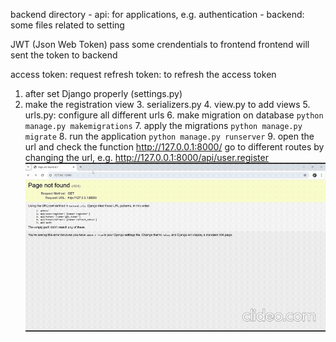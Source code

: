 backend directory
    - api: for applications, e.g. authentication
    - backend: some files related to setting

JWT (Json Web Token)
pass some crendentials to frontend
frontend will sent the token to backend

access token: request
refresh token: to refresh the access token

1. after set Django properly (settings.py)
2. make the registration view
    3.  serializers.py 
    4. view.py to add views
    5. urls.py: configure all different urls
    6. make migration on database
    `python manage.py makemigrations`
    7. apply the migrations
    `python manage.py migrate`
    8. run the application
    `python manage.py runserver`
    9. open the url and check the function http://127.0.0.1:8000/
        go to different routes by changing the url, e.g. http://127.0.0.1:8000/api/user.register
        ![create a user](./assets_backend/create_user.gif)